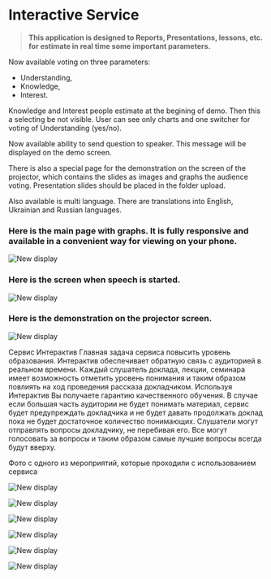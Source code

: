 # Interactive Service

> __This application is designed to Reports, Presentations, lessons, etc. for estimate in real time some important parameters.__

Now available voting on three parameters:
* Understanding, 
* Knowledge, 
* Interest.

Knowledge and Interest people estimate at the begining of demo. Then this a selecting be not visible. User can see only charts and one switcher for voting of Understanding (yes/no).

Now available ability to send question to speaker. This message will be displayed on the demo screen.

There is also a special page for the demonstration on the screen of the projector, which contains the slides as images and graphs the audience voting.
Presentation slides should be placed in the folder upload.

Also available is multi language. There are translations into English, Ukrainian and Russian languages.

### Here is the main page with graphs. It is fully responsive and available in a convenient way for viewing on your phone.

![New display](https://raw.githubusercontent.com/John316/interactive/master/images/intro2.1.png)

### Here is the screen when speech is started.

![New display](https://raw.githubusercontent.com/John316/interactive/master/images/intro2.2.png)

### Here is the demonstration on the projector screen.

![New display](https://raw.githubusercontent.com/John316/interactive/master/images/intro6.png)

Сервис Интерактив
Главная задача сервиса повысить уровень образования.
Интерактив обеспечивает обратную связь с аудиторией в реальном времени. 
Каждый слушатель доклада, лекции, семинара имеет возможность отметить уровень понимания 
и таким образом повлиять на ход проведения рассказа докладчиком.
Используя Интерактив Вы получаете гарантию качественного обучения. 
В случае если большая часть аудитории не будет понимать материал, сервис будет предупреждать докладчика и 
не будет давать продолжать доклад пока не будет достаточное количество понимающих. 
Слушатели могут отправлять вопросы докладчику, не перебивая его. Все могут голосовать за вопросы и таким образом самые лучшие вопросы всегда будут вверху. 

Фото с одного из мероприятий, которые проходили с использованием сервиса

![New display](https://raw.githubusercontent.com/John316/interactive/master/images/foto1.jpg)


![New display](https://raw.githubusercontent.com/John316/interactive/master/images/foto2.jpg)


![New display](https://raw.githubusercontent.com/John316/interactive/master/images/foto3.jpg)


![New display](https://raw.githubusercontent.com/John316/interactive/master/images/foto4.jpg)


![New display](https://raw.githubusercontent.com/John316/interactive/master/images/foto5.jpg)


![New display](https://raw.githubusercontent.com/John316/interactive/master/images/foto6.jpg)
